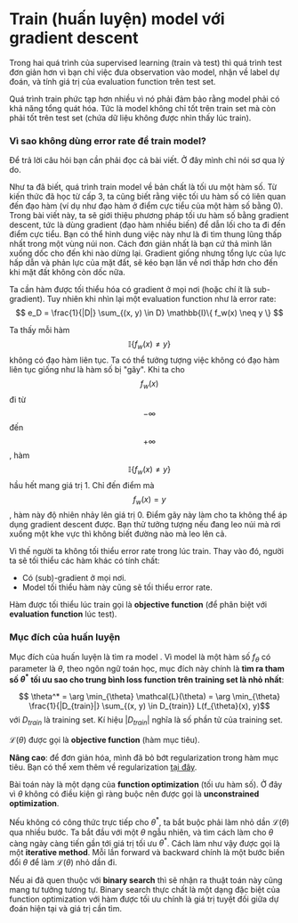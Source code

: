 # Train (huấn luyện) model với gradient descent

Trong hai quá trình của supervised learning (train và test) thì quá trình test đơn giản hơn vì bạn chỉ việc đưa observation vào model, nhận về label dự đoán, và tính giá trị của evaluation function trên test set. 

Quá trình train phức tạp hơn nhiều vì nó phải đảm bảo rằng model phải có khả năng tổng quát hóa. Tức là model không chỉ tốt trên train set mà còn phải tốt trên test set (chứa dữ liệu không được nhìn thấy lúc train).

### Vì sao không dùng error rate để train model?

Để trả lời câu hỏi bạn cần phải đọc cả bài viết. Ở đây mình chỉ nói sơ qua lý do. 

Như ta đã biết, quá trình train model về bản chất là tối ưu một hàm số. Từ kiến thức đã học từ cấp 3, ta cũng biết rằng việc tối ưu hàm số có liên quan đến đạo hàm (ví dụ như đạo hàm ở điểm cực tiểu của một hàm số bằng 0). Trong bài viết này, ta sẽ giới thiệu phương pháp tối ưu hàm số bằng gradient descent, tức là dùng gradient (đạo hàm nhiều biến) để dẫn lối cho ta đi 
đến điểm cực tiểu. Bạn có thể hình dung việc này như là đi tìm thung lũng thấp nhất trong một vùng núi non. Cách đơn giản nhất là bạn cứ thả mình lăn xuống dốc cho đến khi nào dừng lại. Gradient giống nhưng tổng lực của lực hấp dẫn và phản lực của mặt đất, sẽ kéo bạn lăn về nơi thấp hơn cho đến khi mặt đất không còn dốc nữa.

Ta cần hàm được tối thiểu hóa có gradient ở mọi nơi (hoặc chí ít là sub-gradient). Tuy nhiên khi nhìn lại một evaluation function như là error rate:
$$
e_D = \frac{1}{|D|} \sum_{(x, y) \in D} \mathbb{I}\{ f_w(x) \neq y \}
$$

Ta thấy mỗi hàm $$ \mathbb{I}\{ f_w(x) \neq y \}
$$ không có đạo hàm liên tục. Ta có thể tưởng tượng việc không có đạo hàm liên tục giống như là hàm số bị "gãy". Khi ta cho $$f_w(x)$$ đi từ $$-\infty$$ đến $$+\infty$$, hàm $$ \mathbb{I}\{ f_w(x) \neq y \}
$$ hầu hết mang giá trị 1. Chỉ đến điểm mà $$f_w(x) = y$$, hàm này độ nhiên nhảy lên giá trị 0. Điểm gãy này làm cho ta không thể áp dụng gradient descent được. Bạn thử tưởng tượng nếu đang leo núi mà rơi xuống một khe vực thì không biết đường nào mà leo lên cả. 

Vì thế người ta không tối thiểu error rate trong lúc train. Thay vào đó, người ta sẽ tối thiểu các hàm khác có tính chất:
- Có (sub)-gradient ở mọi nơi.
- Model tối thiểu hàm này cũng sẽ tối thiểu error rate.

Hàm được tối thiểu lúc train gọi là **objective function** (để phân biệt với **evaluation function** lúc test).

### Mục đích của huấn luyện

Mục đích của huấn luyện là tìm ra model . Vì model là một hàm số $f_{\theta}$ có parameter là $\theta$, theo ngôn ngữ toán học, mục đích này chính là **tìm ra tham số $\theta^*$ tối ưu sao cho trung bình loss function trên training set là nhỏ nhất**:

$$ \theta^* = \arg \min_{\theta} \mathcal{L}(\theta) = \arg \min_{\theta} \frac{1}{|D_{train}|} \sum_{(x, y) \in D_{train}} L(f_{\theta}(x), y)$$ với $D_{train}$ là training set. Kí hiệu $|D_{train}|$ nghĩa là số phần tử của training set. 

$\mathcal{L}(\theta)$ được gọi là **objective function** (hàm mục tiêu).

**Nâng cao**: để đơn giản hóa, mình đã bỏ bớt regularization trong hàm mục tiêu. Bạn có thể xem thêm về regularization [tại đây](https://ml-book-vn.khanhxnguyen.com/1_3_rlm.html).

Bài toán này là một dạng của **function optimization** (tối ưu hàm số). Ở đây vì $\theta$ không có điều kiện gì ràng buộc nên được gọi là **unconstrained optimization**. 

Nếu không có công thức trực tiếp cho $\theta^*$, ta bắt buộc phải làm nhỏ dần $\mathcal{L}(\theta)$ qua nhiều bước. Ta bắt đầu với một $\theta$ ngẫu nhiên, và tìm cách làm cho $\theta$ càng ngày càng tiến gần tới giá trị tối ưu $\theta^*$. Cách làm như vậy được gọi là một **iterative method**. Mỗi lần forward và backward chính là một bước biến đổi $\theta$ để làm $\mathcal{L}(\theta)$ nhỏ dần đi.

Nếu ai đã quen thuộc với **binary search** thì sẽ nhận ra thuật toán này cũng mang tư tưởng tương tự. Binary search thực chất là một dạng đặc biệt của function optimization với hàm được tối ưu chính là giá trị tuyệt đối giữa dự đoán hiện tại và giá trị cần tìm. 